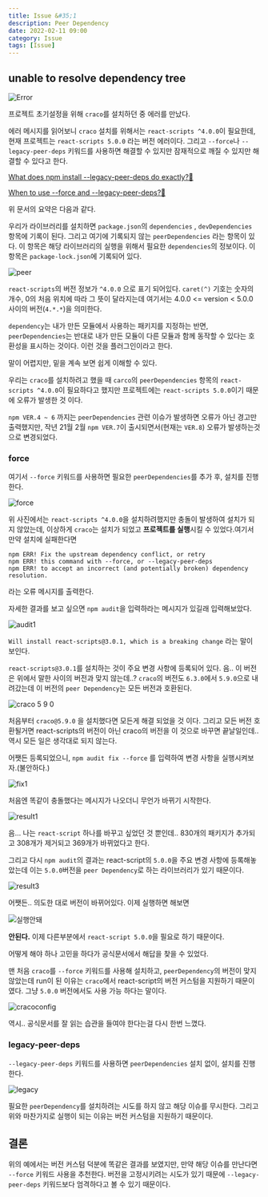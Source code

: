 ```yaml
---
title: Issue &#35;1
description: Peer Dependency
date: 2022-02-11 09:00
category: Issue
tags: [Issue]
---
```


## unable to resolve dependency tree

![Error](https://user-images.githubusercontent.com/84373490/153573779-801d3bb0-4fe0-4e9c-b04b-86b86ed67254.jpg)

프로젝트 초기설정을 위해 `craco`를 설치하던 중 에러를 만났다.

에러 메시지를 읽어보니 `craco` 설치를 위해서는 `react-scripts ^4.0.0`이 필요한데, 현재 프로젝트는 `react-scripts 5.0.0` 라는 버전 에러이다. 그리고 `--force`나 `--legacy-peer-deps` 키워드를 사용하면 해결할 수 있지만 잠재적으로 깨질 수 있지만 해결할 수 있다고 한다.

[What does npm install --legacy-peer-deps do exactly?🚀](https://stackoverflow.com/questions/66239691/what-does-npm-install-legacy-peer-deps-do-exactly-when-is-it-recommended-wh)

[When to use --force and --legacy-peer-deps?🚀](https://stackoverflow.com/questions/66020820/npm-when-to-use-force-and-legacy-peer-deps)

위 문서의 요약은 다음과 같다.

우리가 라이브러리를 설치하면 `package.json`의 `dependencies` , `devDependencies` 항목에 기록이 된다. 그리고 여기에 기록되지 않는 `peerDependencies` 라는 항목이 있다. 이 항목은 해당 라이브러리의 실행을 위해서 필요한 `dependencies`의 정보이다. 이 항목은 `package-lock.json`에 기록되어 있다.

![peer](https://user-images.githubusercontent.com/84373490/153626757-acc2be23-6b51-4bc5-b2fa-ee9b71709303.jpg)

`react-scripts`의 버전 정보가 `^4.0.0` 으로 표기 되어있다. `caret(^)` 기호는 숫자의 개수, 0의 처음 위치에 따라 그 뜻이 달라지는데 여기서는 4.0.0 <= version < 5.0.0 사이의 버전(`4.*.*`)을 의미한다.  

`dependency`는 내가 만든 모듈에서 사용하는 패키지를 지정하는 반면, `peerDependencies`는 반대로 내가 만든 모듈이 다른 모듈과 함께 동작할 수 있다는 호환성을 표시하는 것이다. 이런 것을 플러그인이라고 한다.

말이 어렵지만, 밑을 계속 보면 쉽게 이해할 수 있다.

우리는 `craco`를 설치하려고 했을 때 `carco`의 `peerDependencies` 항목의 `react-scripts ^4.0.0`이 필요하다고 했지만 프로젝트에는 `react-scripts 5.0.0`이기 때문에 오류가 발생한 것 이다.

`npm VER.4 ~ 6` 까지는 `peerDependencies` 관련 이슈가 발생하면 오류가 아닌 경고만 출력했지만, 작년 21월 2월 `npm VER.7`이 출시되면서(현재는 `VER.8`) 오류가 발생하는것으로 변경되었다. 

### force

여기서 `--force` 키워드를 사용하면 필요한 `peerDependencies`를 추가 후, 설치를 진행한다.

![force](https://user-images.githubusercontent.com/84373490/153630787-d53ebd82-7829-4038-babf-bee1b9c3766e.jpg)

위 사진에서는 `react-scripts ^4.0.0`을 설치하려했지만 충돌이 발생하여 설치가 되지 않았는데, 이상하게 `craco`는 설치가 되었고 **프로젝트를 실행**시킬 수 있었다.여기서 만약 설치에 실패한다면 
```
npm ERR! Fix the upstream dependency conflict, or retry
npm ERR! this command with --force, or --legacy-peer-deps
npm ERR! to accept an incorrect (and potentially broken) dependency resolution.
```
라는 오류 메시지를 출력한다.

자세한 결과를 보고 싶으면 `npm audit`을 입력하라는 메시지가 있길래 입력해보았다.

![audit1](https://user-images.githubusercontent.com/84373490/153698744-7354d2c4-b6eb-415a-a8ec-c715c4d41cfd.jpg)

`Will install react-scripts@3.0.1, which is a breaking change` 라는 말이 보인다.

`react-scripts@3.0.1`를 설치하는 것이 주요 변경 사항에 등록되어 있다. 음.. 이 버전은 위에서 말한 사이의 버전과 맞지 않는데..? `craco`의 버전도 `6.3.0`에서 `5.9.0`으로 내려갔는데 이 버전의 `peer Dependency`는 모든 버전과 호환된다. 

![craco 5 9 0](https://user-images.githubusercontent.com/84373490/153703526-8588bb0d-284c-45ca-a8d9-8c1aafc1f178.jpg)

처음부터 `craco@5.9.0` 을 설치했다면 모든게 해결 되었을 것 이다. 그리고 모든 버전 호환될거면 react-scripts의 버전이 아닌 craco의 버전을 이 것으로 바꾸면 끝날일인데.. 역시 모든 일은 생각대로 되지 않는다. 


어쨋든 등록되었으니, `npm audit fix --force` 를 입력하여 변경 사항을 실행시켜보자.(불안하다.) 

![fix1](https://user-images.githubusercontent.com/84373490/153698869-a34621ff-b125-486d-9b00-c3c9977f491b.jpg)

처음엔 똑같이 충돌했다는 메시지가 나오더니 무언가 바뀌기 시작한다.

![result1](https://user-images.githubusercontent.com/84373490/153698885-ddb3aea8-d499-4e64-b2dd-63471d582722.jpg)

음... 나는 `react-script` 하나를 바꾸고 싶었던 것 뿐인데.. 830개의 패키지가 추가되고 308개가 제거되고 369개가 바뀌었다고 한다. 

그리고 다시 `npm audit`의 결과는 react-script의 `5.0.0`을 주요 변경 사항에 등록해놓았는데 이는 `5.0.0`버전을 `peer Dependency`로 하는 라이브러리가 있기 때문이다.

![result3](https://user-images.githubusercontent.com/84373490/153700848-2280accf-6f1c-457c-b084-926349e0ea38.jpg)

어쨋든.. 의도한 대로 버전이 바뀌어있다. 이제 실행하면 해보면

![실행안돼](https://user-images.githubusercontent.com/84373490/153699591-8c8863d2-de91-44cc-a793-34129239edb9.jpg)

**안된다.** 이제 다른부분에서 `react-script 5.0.0`을 필요로 하기 때문이다. 

어떻게 해야 하나 고민을 하다가 공식문서에서 해답을 찾을 수 있었다.

맨 처음 `craco`를 `--force` 키워드를 사용해 설치하고, `peerDependency`의 버전이 맞지 않았는데 run이 된 이유는 `craco`에서 react-script의 버전 커스텀을 지원하기 때문이였다. 그냥 `5.0.0` 버전에서도 사용 가능 하다는 말이다.

![cracoconfig](https://user-images.githubusercontent.com/84373490/153699678-5d4a61b7-e869-462e-aeba-85b80ad500e6.jpg)

역시.. 공식문서를 잘 읽는 습관을 들여야 한다는걸 다시 한번 느꼈다.

### legacy-peer-deps

`--legacy-peer-deps` 키워드를 사용하면 `peerDependencies` 설치 없이, 설치를 진행한다.

![legacy](https://user-images.githubusercontent.com/84373490/153620989-6b802011-9255-4e0a-85bb-33b29e6a1d32.jpg)

필요한 `peerDependency`를 설치하려는 시도를 하지 않고 해당 이슈를 무시한다. 그리고 위와 마찬가지로 실행이 되는 이유는 버전 커스텀을 지원하기 때문이다.

## 결론

위의 예에서는 버전 커스텀 덕분에 똑같은 결과를 보였지만, 만약 해당 이슈를 만난다면 `--force` 키워드 사용을 추천한다. 버전을 고정시키려는 시도가 있기 때문에 `--legacy-peer-deps` 키워드보다 엄격하다고 볼 수 있기 때문이다.